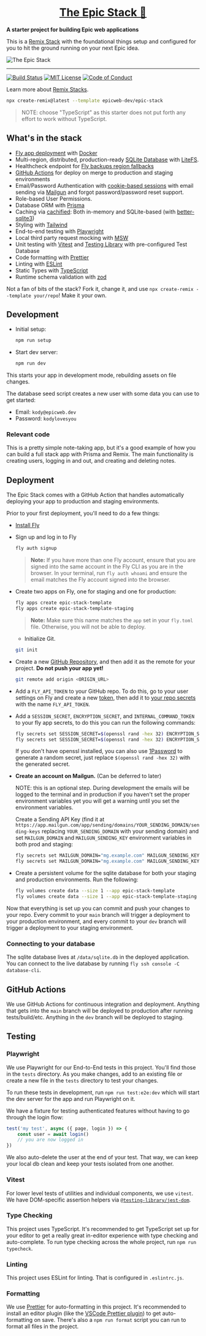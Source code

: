 <div>
  <h1 align="center"><a href="https://www.epicweb.dev/stack">The Epic Stack 🚀</a></h1>
  <strong align="center">
    A starter project for building Epic web applications
  </strong>
  <p>
    This is a <a href="https://remix.run/stacks">Remix Stack</a> with the
    foundational things setup and configured for you to hit the ground running
    on your next Epic idea.
  </p>
</div>

![The Epic Stack](https://user-images.githubusercontent.com/1500684/236352284-73d92e1d-5233-4cf4-a9aa-8bf33b8a2229.png)

<hr />

<!-- prettier-ignore-start -->
[![Build Status][build-badge]][build]
[![MIT License][license-badge]][license]
[![Code of Conduct][coc-badge]][coc]
<!-- prettier-ignore-end -->

Learn more about [Remix Stacks](https://remix.run/stacks).

```sh
npx create-remix@latest --template epicweb-dev/epic-stack
```

> NOTE: choose "TypeScript" as this starter does not put forth any effort to
> work without TypeScript.

## What's in the stack

- [Fly app deployment](https://fly.io) with [Docker](https://www.docker.com/)
- Multi-region, distributed, production-ready
  [SQLite Database](https://sqlite.org) with
  [LiteFS](https://fly.io/docs/litefs/).
- Healthcheck endpoint for
  [Fly backups region fallbacks](https://fly.io/docs/reference/configuration/#services-http_checks)
- [GitHub Actions](https://github.com/features/actions) for deploy on merge to
  production and staging environments
- Email/Password Authentication with
  [cookie-based sessions](https://remix.run/utils/sessions#md-createcookiesessionstorage)
  with email sending via [Mailgun](https://www.mailgun.com/) and forgot
  password/password reset support.
- Role-based User Permissions.
- Database ORM with [Prisma](https://prisma.io)
- Caching via [cachified](https://npm.im/cachified): Both in-memory and
  SQLite-based (with
  [better-sqlite3](https://github.com/WiseLibs/better-sqlite3))
- Styling with [Tailwind](https://tailwindcss.com/)
- End-to-end testing with [Playwright](https://playwright.dev/)
- Local third party request mocking with [MSW](https://mswjs.io)
- Unit testing with [Vitest](https://vitest.dev) and
  [Testing Library](https://testing-library.com) with pre-configured Test
  Database
- Code formatting with [Prettier](https://prettier.io)
- Linting with [ESLint](https://eslint.org)
- Static Types with [TypeScript](https://typescriptlang.org)
- Runtime schema validation with [zod](https://zod.dev)

Not a fan of bits of the stack? Fork it, change it, and use
`npx create-remix --template your/repo`! Make it your own.

## Development

- Initial setup:

  ```sh
  npm run setup
  ```

- Start dev server:

  ```sh
  npm run dev
  ```

This starts your app in development mode, rebuilding assets on file changes.

The database seed script creates a new user with some data you can use to get
started:

- Email: `kody@epicweb.dev`
- Password: `kodylovesyou`

### Relevant code

This is a pretty simple note-taking app, but it's a good example of how you can
build a full stack app with Prisma and Remix. The main functionality is creating
users, logging in and out, and creating and deleting notes.

## Deployment

The Epic Stack comes with a GitHub Action that handles automatically deploying
your app to production and staging environments.

Prior to your first deployment, you'll need to do a few things:

- [Install Fly](https://fly.io/docs/getting-started/installing-flyctl/)

- Sign up and log in to Fly

  ```sh
  fly auth signup
  ```

  > **Note:** If you have more than one Fly account, ensure that you are signed
  > into the same account in the Fly CLI as you are in the browser. In your
  > terminal, run `fly auth whoami` and ensure the email matches the Fly account
  > signed into the browser.

- Create two apps on Fly, one for staging and one for production:

  ```sh
  fly apps create epic-stack-template
  fly apps create epic-stack-template-staging
  ```

  > **Note:** Make sure this name matches the `app` set in your `fly.toml` file.
  > Otherwise, you will not be able to deploy.

  - Initialize Git.

  ```sh
  git init
  ```

- Create a new [GitHub Repository](https://repo.new), and then add it as the
  remote for your project. **Do not push your app yet!**

  ```sh
  git remote add origin <ORIGIN_URL>
  ```

- Add a `FLY_API_TOKEN` to your GitHub repo. To do this, go to your user
  settings on Fly and create a new
  [token](https://web.fly.io/user/personal_access_tokens/new), then add it to
  [your repo secrets](https://docs.github.com/en/actions/security-guides/encrypted-secrets)
  with the name `FLY_API_TOKEN`.

- Add a `SESSION_SECRET`, `ENCRYPTION_SECRET`, and `INTERNAL_COMMAND_TOKEN` to
  your fly app secrets, to do this you can run the following commands:

  ```sh
  fly secrets set SESSION_SECRET=$(openssl rand -hex 32) ENCRYPTION_SECRET=$(openssl rand -hex 32) INTERNAL_COMMAND_TOKEN=$(openssl rand -hex 32) --app epic-stack-template
  fly secrets set SESSION_SECRET=$(openssl rand -hex 32) ENCRYPTION_SECRET=$(openssl rand -hex 32) INTERNAL_COMMAND_TOKEN=$(openssl rand -hex 32) --app epic-stack-template-staging
  ```

  If you don't have openssl installed, you can also use
  [1Password](https://1password.com/password-generator) to generate a random
  secret, just replace `$(openssl rand -hex 32)` with the generated secret.

- **Create an account on Mailgun.** (Can be deferred to later)

  NOTE: this is an optional step. During development the emails will be logged
  to the terminal and in production if you haven't set the proper environment
  variables yet you will get a warning until you set the environment variables.

  Create a Sending API Key (find it at
  `https://app.mailgun.com/app/sending/domains/YOUR_SENDING_DOMAIN/sending-keys`
  replacing `YOUR_SENDING_DOMAIN` with your sending domain) and set
  `MAILGUN_DOMAIN` and `MAILGUN_SENDING_KEY` environment variables in both prod
  and staging:

  ```sh
  fly secrets set MAILGUN_DOMAIN="mg.example.com" MAILGUN_SENDING_KEY="some-api-token-with-dashes" --app epic-stack-template
  fly secrets set MAILGUN_DOMAIN="mg.example.com" MAILGUN_SENDING_KEY="some-api-token-with-dashes" --app epic-stack-template-staging
  ```

- Create a persistent volume for the sqlite database for both your staging and
  production environments. Run the following:

  ```sh
  fly volumes create data --size 1 --app epic-stack-template
  fly volumes create data --size 1 --app epic-stack-template-staging
  ```

Now that everything is set up you can commit and push your changes to your repo.
Every commit to your `main` branch will trigger a deployment to your production
environment, and every commit to your `dev` branch will trigger a deployment to
your staging environment.

### Connecting to your database

The sqlite database lives at `/data/sqlite.db` in the deployed application. You
can connect to the live database by running `fly ssh console -C database-cli`.

## GitHub Actions

We use GitHub Actions for continuous integration and deployment. Anything that
gets into the `main` branch will be deployed to production after running
tests/build/etc. Anything in the `dev` branch will be deployed to staging.

## Testing

### Playwright

We use Playwright for our End-to-End tests in this project. You'll find those in
the `tests` directory. As you make changes, add to an existing file or create a
new file in the `tests` directory to test your changes.

To run these tests in development, run `npm run test:e2e:dev` which will start
the dev server for the app and run Playwright on it.

We have a fixture for testing authenticated features without having to go
through the login flow:

```ts
test('my test', async ({ page, login }) => {
	const user = await login()
	// you are now logged in
})
```

We also auto-delete the user at the end of your test. That way, we can keep your
local db clean and keep your tests isolated from one another.

### Vitest

For lower level tests of utilities and individual components, we use `vitest`.
We have DOM-specific assertion helpers via
[`@testing-library/jest-dom`](https://testing-library.com/jest-dom).

### Type Checking

This project uses TypeScript. It's recommended to get TypeScript set up for your
editor to get a really great in-editor experience with type checking and
auto-complete. To run type checking across the whole project, run
`npm run typecheck`.

### Linting

This project uses ESLint for linting. That is configured in `.eslintrc.js`.

### Formatting

We use [Prettier](https://prettier.io/) for auto-formatting in this project.
It's recommended to install an editor plugin (like the
[VSCode Prettier plugin](https://marketplace.visualstudio.com/items?itemName=esbenp.prettier-vscode))
to get auto-formatting on save. There's also a `npm run format` script you can
run to format all files in the project.

<!-- prettier-ignore-start -->
[build-badge]: https://img.shields.io/github/actions/workflow/status/epicweb-dev/epic-stack/deploy.yml?branch=main&logo=github&style=flat-square
[build]: https://github.com/epicweb-dev/epic-stack/actions?query=workflow%3Adeploy
[license-badge]: https://img.shields.io/badge/license-MIT%20License-blue.svg?style=flat-square
[license]: https://github.com/epicweb-dev/epic-stack/blob/main/LICENSE
[coc-badge]: https://img.shields.io/badge/code%20of-conduct-ff69b4.svg?style=flat-square
[coc]: https://kentcdodds.com/conduct
<!-- prettier-ignore-end -->
